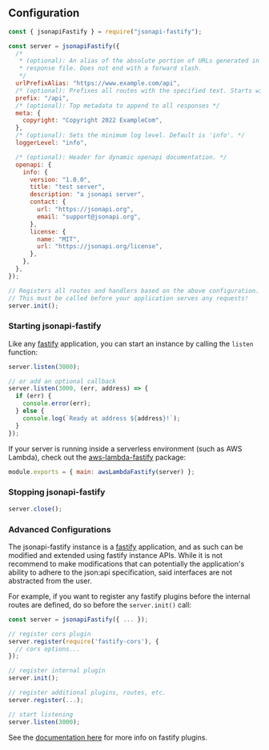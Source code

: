 ## Configuration

```javascript
const { jsonapiFastify } = require("jsonapi-fastify");

const server = jsonapiFastify({
  /*
   * (optional): An alias of the absolute portion of URLs generated in the
   * response file. Does not end with a forward slash.
   */
  urlPrefixAlias: "https://www.example.com/api",
  /* (optional): Prefixes all routes with the specified text. Starts with a forward slash. */
  prefix: "/api",
  /* (optional): Top metadata to append to all responses */
  meta: {
    copyright: "Copyright 2022 ExampleCom",
  },
  /* (optional): Sets the minimum log level. Default is 'info'. */
  loggerLevel: "info",

  /* (optional): Header for dynamic openapi documentation. */
  openapi: {
    info: {
      version: "1.0.0",
      title: "test server",
      description: "a jsonapi server",
      contact: {
        url: "https://jsonapi.org",
        email: "support@jsonapi.org",
      },
      license: {
        name: "MIT",
        url: "https://jsonapi.org/license",
      },
    },
  },
});

// Registers all routes and handlers based on the above configuration.
// This must be called before your application serves any requests!
server.init();
```

### Starting jsonapi-fastify

Like any [fastify](https://www.fastify.io/) application, you can start an instance by calling the `listen` function:

```javascript
server.listen(3000);

// or add an optional callback
server.listen(3000, (err, address) => {
  if (err) {
    console.error(err);
  } else {
    console.log(`Ready at address ${address}!`);
  }
});
```

If your server is running inside a serverless environment (such as AWS Lambda), check out
the [aws-lambda-fastify](https://github.com/fastify/aws-lambda-fastify) package:

```javascript
module.exports = { main: awsLambdaFastify(server) };
```

### Stopping jsonapi-fastify

```javascript
server.close();
```

### Advanced Configurations

The jsonapi-fastify instance is a [fastify](https://www.fastify.io/) application, and as such can be modified and extended
using fastify instance APIs. While it is not recommend to make modifications that can potentially
the application's ability to adhere to the json:api specification,
said interfaces are not abstracted from the user.

For example, if you want to register any fastify plugins before the internal routes are defined,
do so before the `server.init()` call:

```javascript
const server = jsonapiFastify({ ... });

// register cors plugin
server.register(require('fastify-cors'), {
  // cors options...
});

// register internal plugin
server.init();

// register additional plugins, routes, etc.
server.register(...);

// start listening
server.listen(3000);
```

See the [documentation here](https://www.fastify.io/docs/latest/Guides/Plugins-Guide/) for more info on fastify plugins.
